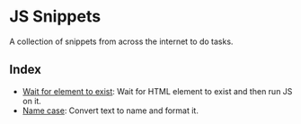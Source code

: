 # JS Snippets

A collection of snippets from across the internet to do tasks.

## Index

- [Wait for element to exist](./code/element-exist.js): Wait for HTML element to exist and then run JS on it.
- [Name case](./code/name-case.js): Convert text to name and format it.
